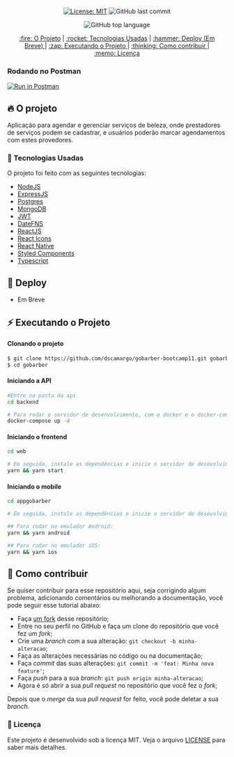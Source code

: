 <div align="center" style="margin: 20px;">

[![License: MIT](https://img.shields.io/badge/License-MIT-yellow.svg)](LICENSE.md)
![GitHub last commit](https://img.shields.io/github/last-commit/dscamargo/gobarber-bootcamp11?color=blue&style=flat-square)
<!-- [![Codacy Badge](https://app.codacy.com/project/badge/Grade/30e0ef7a3c2146498723e53c9fcaeda7)](https://www.codacy.com/manual/jvictorfarias/GoBarber_2?utm_source=github.com&amp;utm_medium=referral&amp;utm_content=jvictorfarias/GoBarber&amp;utm_campaign=Badge_Grade) -->
![GitHub top language](https://img.shields.io/github/languages/top/dscamargo/gobarber-bootcamp11?style=flat-square)


<p align="center" >
  <a href="#fire-o-projeto"> :fire: O Projeto</a> |
  <a href="#rocket-tecnologias-usadas"> :rocket: Tecnologias Usadas</a> |
  <a href="#hammer-deploy"> :hammer: Deploy (Em Breve) </a> |
  <a href="#zap-executando-o-projeto"> :zap: Executando o Projeto </a> |
  <a href="#thinking-como-contribuir"> :thinking: Como contribuir </a> |
  <a href="#memo-licença"> :memo: Licença </a> 
</p>

</div>

### Rodando no Postman
[![Run in Postman](https://s3.amazonaws.com/postman-static/run-button.png)](https://app.getpostman.com/run-collection/e7a628aca2ae18361226)

## :fire: O projeto

Aplicação para agendar e gerenciar serviços de beleza, onde prestadores de serviços podem se cadastrar,
e usuários poderão marcar agendamentos com estes provedores.

### :rocket: Tecnologias Usadas

O projeto foi feito com as seguintes tecnologias:

- [NodeJS](https://nodejs.org/en/)
- [ExpressJS](https://expressjs.com/pt-br/)
- [Postgres](https://www.postgresql.org/)
- [MongoDB](https://www.mongodb.com/)
- [JWT](https://jwt.io/)
- [DateFNS](https://date-fns.org/)
- [ReactJS](https://pt-br.reactjs.org/)
- [React Icons](https://react-icons.github.io/react-icons/)
- [React Native](https://reactnative.dev/)
- [Styled Components](https://styled-components.com/)
- [Typescript](https://www.typescriptlang.org/)

## :hammer: Deploy
- Em Breve

## :zap: Executando o Projeto
#### Clonando o projeto
```sh
$ git clone https://github.com/dscamargo/gobarber-bootcamp11.git gobarber
$ cd gobarber
```
#### Iniciando a API
```sh
#Entre na pasta da api
cd backend

# Para rodar o servidor de desenvolvimento, com o docker e o docker-compose instalado na sua máquina, rode o comando:
docker-compose up -d
```

#### Iniciando o frontend
```sh
cd web

# Em seguida, instale as dependências e inicie o servidor de desevolvimento com o comando:
yarn && yarn start
```

#### Iniciando o mobile
```sh
cd appgobarber

# Em seguida, instale as dependências e inicie o servidor de desevolvimento de acordo com o seu emulador:

## Para rodar no emulador Android:
yarn && yarn android

## Para rodar no emulador iOS:
yarn && yarn ios
```

## :thinking: Como contribuir

Se quiser contribuir para esse repositório aqui, seja corrigindo algum problema, adicionando comentários ou melhorando a documentação, você pode seguir esse tutorial abaixo:

- Faça [um fork](https://help.github.com/pt/github/getting-started-with-github/fork-a-repo) desse repositório;
- Entre no seu perfil no GitHub e faça um clone do repositório que você fez um *fork*;
- Crie uma *branch* com a sua alteração: `git checkout -b minha-alteracao`;
- Faça as alterações necessárias no código ou na documentação;
- Faça *commit* das suas alterações: `git commit -m 'feat: Minha nova feature'`;
- Faça *push* para a sua *branch*: `git push origin minha-alteracao`;
- Agora é só abrir a sua *pull request* no repositório que você fez o *fork*;

Depois que o *merge* da sua *pull request* for feito, você pode deletar a sua *branch*.

### :memo: Licença

Este projeto é desenvolvido sob a licença MIT. Veja o arquivo [LICENSE](LICENSE.md) para saber mais detalhes.